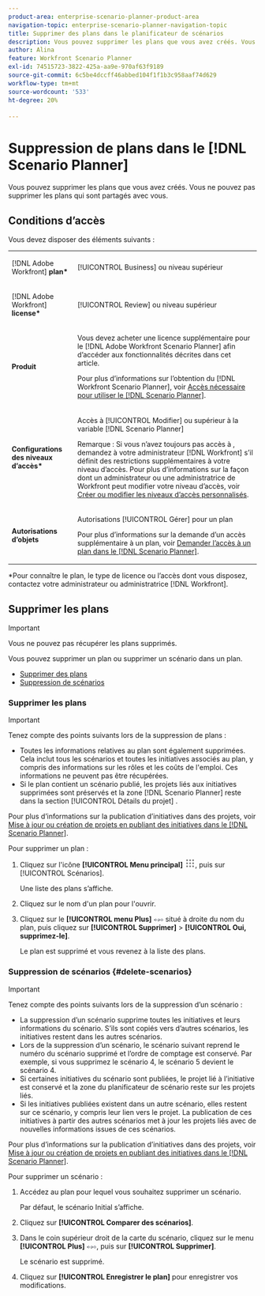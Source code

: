 ```yaml
---
product-area: enterprise-scenario-planner-product-area
navigation-topic: enterprise-scenario-planner-navigation-topic
title: Supprimer des plans dans le planificateur de scénarios
description: Vous pouvez supprimer les plans que vous avez créés. Vous ne pouvez pas supprimer les plans qui sont partagés avec vous.
author: Alina
feature: Workfront Scenario Planner
exl-id: 74515723-3822-425a-aa9e-970af63f9189
source-git-commit: 6c5be4dccff46abbed104f1f1b3c958aaf74d629
workflow-type: tm+mt
source-wordcount: '533'
ht-degree: 20%

---
```


# Suppression de plans dans le [!DNL Scenario Planner]

Vous pouvez supprimer les plans que vous avez créés. Vous ne pouvez pas supprimer les plans qui sont partagés avec vous.

## Conditions d’accès

Vous devez disposer des éléments suivants :

<table style="table-layout:auto"> 
 <col> 
 <col> 
 <tbody> 
  <tr> 
   <td> <p>[!DNL Adobe Workfront]<b> plan*</b> </p> </td> 
   <td>[!UICONTROL Business] ou niveau supérieur</td> 
  </tr> 
  <tr> 
   <td> <p>[!DNL Adobe Workfront]<b> license*</b> </p> </td> 
   <td> <p>[!UICONTROL Review] ou niveau supérieur</p> </td> 
  </tr> 
  <tr> 
   <td><b>Produit</b> </td> 
   <td> <p>Vous devez acheter une licence supplémentaire pour le [!DNL Adobe Workfront Scenario Planner] afin d’accéder aux fonctionnalités décrites dans cet article.</p> <p>Pour plus d’informations sur l’obtention du [!DNL Workfront Scenario Planner], voir <a href="../scenario-planner/access-needed-to-use-sp.md" class="MCXref xref">Accès nécessaire pour utiliser le [!DNL Scenario Planner]</a>. </p> </td> 
  </tr> 
  <tr data-mc-conditions=""> 
   <td><strong>Configurations des niveaux d’accès*</strong> </td> 
   <td> <p>Accès à [!UICONTROL Modifier] ou supérieur à la variable [!DNL Scenario Planner]</p> <p>Remarque : Si vous n’avez toujours pas accès à , demandez à votre administrateur [!DNL Workfront] s’il définit des restrictions supplémentaires à votre niveau d’accès. Pour plus d’informations sur la façon dont un administrateur ou une administratrice de Workfront peut modifier votre niveau d’accès, voir <a href="../administration-and-setup/add-users/configure-and-grant-access/create-modify-access-levels.md" class="MCXref xref">Créer ou modifier les niveaux d’accès personnalisés</a>.</p> </td> 
  </tr> 
  <tr data-mc-conditions=""> 
   <td> <p><strong>Autorisations d’objets</strong> </p> </td> 
   <td> <p>Autorisations [!UICONTROL Gérer] pour un plan</p> <p>Pour plus d’informations sur la demande d’un accès supplémentaire à un plan, voir <a href="../scenario-planner/request-access-to-plan.md" class="MCXref xref">Demander l’accès à un plan dans le [!DNL Scenario Planner]</a>.</p> </td> 
  </tr> 
 </tbody> 
</table>

&#42;Pour connaître le plan, le type de licence ou l’accès dont vous disposez, contactez votre administrateur ou administratrice [!DNL Workfront].

## Supprimer les plans

>[!IMPORTANT]
>
>Vous ne pouvez pas récupérer les plans supprimés.

Vous pouvez supprimer un plan ou supprimer un scénario dans un plan.

* [Supprimer des plans](#delete-plans)
* [Suppression de scénarios](#delete-scenarios)

### Supprimer les plans

>[!IMPORTANT]
>
>Tenez compte des points suivants lors de la suppression de plans :
>
>* Toutes les informations relatives au plan sont également supprimées. Cela inclut tous les scénarios et toutes les initiatives associés au plan, y compris des informations sur les rôles et les coûts de l&#39;emploi. Ces informations ne peuvent pas être récupérées.
>* Si le plan contient un scénario publié, les projets liés aux initiatives supprimées sont préservés et la zone [!DNL Scenario Planner] reste dans la section [!UICONTROL Détails du projet] .
>
>  Pour plus d’informations sur la publication d’initiatives dans des projets, voir [Mise à jour ou création de projets en publiant des initiatives dans le  [!DNL Scenario Planner]](../scenario-planner/publish-scenarios-update-projects.md).

Pour supprimer un plan :

1. Cliquez sur l&#39;icône **[!UICONTROL Menu principal]** ![](assets/main-menu-icon.png), puis sur [!UICONTROL Scénarios].

   Une liste des plans s’affiche.

1. Cliquez sur le nom d&#39;un plan pour l&#39;ouvrir.
1. Cliquez sur le **[!UICONTROL menu Plus]** ![](assets/more-menu.png) situé à droite du nom du plan, puis cliquez sur **[!UICONTROL Supprimer]** > **[!UICONTROL Oui, supprimez-le]**.

   Le plan est supprimé et vous revenez à la liste des plans.

### Suppression de scénarios {#delete-scenarios}

>[!IMPORTANT]
>
>Tenez compte des points suivants lors de la suppression d’un scénario :
>
>* La suppression d’un scénario supprime toutes les initiatives et leurs informations du scénario. S’ils sont copiés vers d’autres scénarios, les initiatives restent dans les autres scénarios.
>* Lors de la suppression d’un scénario, le scénario suivant reprend le numéro du scénario supprimé et l’ordre de comptage est conservé. Par exemple, si vous supprimez le scénario 4, le scénario 5 devient le scénario 4.
>* Si certaines initiatives du scénario sont publiées, le projet lié à l’initiative est conservé et la zone du planificateur de scénario reste sur les projets liés.
>* Si les initiatives publiées existent dans un autre scénario, elles restent sur ce scénario, y compris leur lien vers le projet. La publication de ces initiatives à partir des autres scénarios met à jour les projets liés avec de nouvelles informations issues de ces scénarios.
>
>  Pour plus d’informations sur la publication d’initiatives dans des projets, voir [Mise à jour ou création de projets en publiant des initiatives dans le  [!DNL Scenario Planner]](../scenario-planner/publish-scenarios-update-projects.md).

Pour supprimer un scénario :

1. Accédez au plan pour lequel vous souhaitez supprimer un scénario.

   Par défaut, le scénario Initial s’affiche.

1. Cliquez sur **[!UICONTROL Comparer des scénarios]**.
1. Dans le coin supérieur droit de la carte du scénario, cliquez sur le menu **[!UICONTROL Plus]** ![](assets/more-menu.png), puis sur **[!UICONTROL Supprimer]**.

   Le scénario est supprimé.

1. Cliquez sur **[!UICONTROL Enregistrer le plan]** pour enregistrer vos modifications.

<!--
<div data-mc-conditions="QuicksilverOrClassic.Draft mode">
<h2>Delete initiatives</h2>
<p>(NOTE: moved this section to its own article about deleting initiatives) </p> <note type="important">
<p>Consider the following when deleting initiatives:</p>
<ul>
<li>Deleting an initiative deletes the job roles and cost information from the initiative.</li>
<li><span>When you delete an initiative that is published to a project, the initiative is removed from the scenario but the Scenario Planner area remains in the Project Details section.</span> </li>
<li> <p>If the initiative you delete is the only published initiative on the scenario, the indicator that the plan has been published is also removed. </p> <p>For information about publishing initiatives to projects, see <a href="../scenario-planner/publish-scenarios-update-projects.md" class="MCXref xref">Update or create projects by publishing initiatives in the Scenario Planner</a>.</p> </li>
</ul>
</note>
<p>To delete an initiative:</p>
<ol>
<li value="1"> <p> <p>Click the <strong>Main Menu</strong> icon <img src="assets/main-menu-icon.png">, then click Scenarios.</p> </p> <p>A list of plans displays. </p> </li>
<li value="2">Click the name of a plan to open it, then locate the initiative you want to delete.</li>
<li value="3"> <p>Click the <strong>More menu</strong> <img src="assets/more-menu.png"> to the right of the initiative name, then click <strong>Delete</strong> > <strong>Yes, delete it</strong>. </p> <p>The initiative is deleted. </p> </li>
<li value="4">Click <strong>Save Plan</strong> to save your changes. </li>
</ol>
</div>
-->


